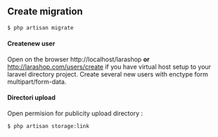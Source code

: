 ## Create migration

```bash
$ php artisan migrate
```  

#### Createnew user  
Open on the browser http://localhost/larashop **or** http://larashop.com/users/create if you have virtual host setup to your laravel directory project. Create several new users with enctype form multipart/form-data.  

#### Directori upload  
Open permision for publicity upload directory :  

```bash
$ php artisan storage:link
```